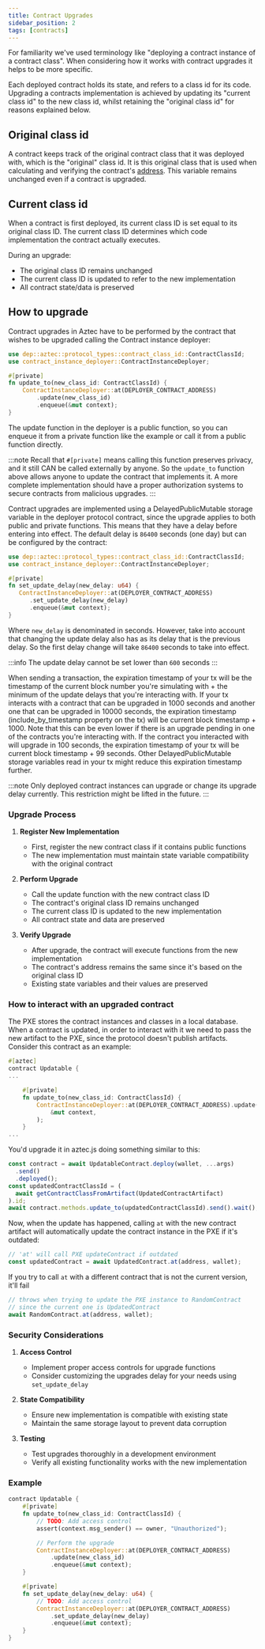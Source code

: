 ```yaml
---
title: Contract Upgrades
sidebar_position: 2
tags: [contracts]
---
```


For familiarity we've used terminology like "deploying a contract instance of a contract class". When considering how it works with contract upgrades it helps to be more specific.

Each deployed contract holds its state, and refers to a class id for its code. Upgrading a contracts implementation is achieved by updating its "current class id" to the new class id, whilst retaining the "original class id" for reasons explained below.

## Original class id

A contract keeps track of the original contract class that it was deployed with, which is the "original" class id. It is this original class that is used when calculating and verifying the contract's [address](contract_creation#instance-address).
This variable remains unchanged even if a contract is upgraded.

## Current class id

When a contract is first deployed, its current class ID is set equal to its original class ID. The current class ID determines which code implementation the contract actually executes.

During an upgrade:

- The original class ID remains unchanged
- The current class ID is updated to refer to the new implementation
- All contract state/data is preserved

## How to upgrade

Contract upgrades in Aztec have to be performed by the contract that wishes to be upgraded calling the Contract instance deployer:

```rust
use dep::aztec::protocol_types::contract_class_id::ContractClassId;
use contract_instance_deployer::ContractInstanceDeployer;

#[private]
fn update_to(new_class_id: ContractClassId) {
    ContractInstanceDeployer::at(DEPLOYER_CONTRACT_ADDRESS)
        .update(new_class_id)
        .enqueue(&mut context);
}
```

The update function in the deployer is a public function, so you can enqueue it from a private function like the example or call it from a public function directly.

:::note
Recall that `#[private]` means calling this function preserves privacy, and it still CAN be called externally by anyone.
So the `update_to` function above allows anyone to update the contract that implements it. A more complete implementation should have a proper authorization systems to secure contracts from malicious upgrades.
:::

Contract upgrades are implemented using a DelayedPublicMutable storage variable in the deployer protocol contract, since the upgrade applies to both public and private functions.
This means that they have a delay before entering into effect. The default delay is `86400` seconds (one day) but can be configured by the contract:

```rust
use dep::aztec::protocol_types::contract_class_id::ContractClassId;
use contract_instance_deployer::ContractInstanceDeployer;

#[private]
fn set_update_delay(new_delay: u64) {
   ContractInstanceDeployer::at(DEPLOYER_CONTRACT_ADDRESS)
      .set_update_delay(new_delay)
      .enqueue(&mut context);
}
```

Where `new_delay` is denominated in seconds. However, take into account that changing the update delay also has as its delay that is the previous delay. So the first delay change will take `86400` seconds to take into effect.

:::info
The update delay cannot be set lower than `600` seconds
:::

When sending a transaction, the expiration timestamp of your tx will be the timestamp of the current block number you're simulating with + the minimum of the update delays that you're interacting with.
If your tx interacts with a contract that can be upgraded in 1000 seconds and another one that can be upgraded in 10000 seconds, the expiration timestamp (include_by_timestamp property on the tx) will be current block timestamp + 1000.
Note that this can be even lower if there is an upgrade pending in one of the contracts you're interacting with.
If the contract you interacted with will upgrade in 100 seconds, the expiration timestamp of your tx will be current block timestamp + 99 seconds.
Other DelayedPublicMutable storage variables read in your tx might reduce this expiration timestamp further.

:::note
Only deployed contract instances can upgrade or change its upgrade delay currently. This restriction might be lifted in the future.
:::

### Upgrade Process

1. **Register New Implementation**

   - First, register the new contract class if it contains public functions
   - The new implementation must maintain state variable compatibility with the original contract

2. **Perform Upgrade**

   - Call the update function with the new contract class ID
   - The contract's original class ID remains unchanged
   - The current class ID is updated to the new implementation
   - All contract state and data are preserved

3. **Verify Upgrade**
   - After upgrade, the contract will execute functions from the new implementation
   - The contract's address remains the same since it's based on the original class ID
   - Existing state variables and their values are preserved

### How to interact with an upgraded contract

The PXE stores the contract instances and classes in a local database. When a contract is updated, in order to interact with it we need to pass the new artifact to the PXE, since the protocol doesn't publish artifacts.
Consider this contract as an example:

```rust
#[aztec]
contract Updatable {
...

    #[private]
    fn update_to(new_class_id: ContractClassId) {
        ContractInstanceDeployer::at(DEPLOYER_CONTRACT_ADDRESS).update(new_class_id).enqueue(
            &mut context,
        );
    }
...
```

You'd upgrade it in aztec.js doing something similar to this:

```typescript
const contract = await UpdatableContract.deploy(wallet, ...args)
  .send()
  .deployed();
const updatedContractClassId = (
  await getContractClassFromArtifact(UpdatedContractArtifact)
).id;
await contract.methods.update_to(updatedContractClassId).send().wait();
```

Now, when the update has happened, calling `at` with the new contract artifact will automatically update the contract instance in the PXE if it's outdated:

```typescript
// 'at' will call PXE updateContract if outdated
const updatedContract = await UpdatedContract.at(address, wallet);
```

If you try to call `at` with a different contract that is not the current version, it'll fail

```typescript
// throws when trying to update the PXE instance to RandomContract
// since the current one is UpdatedContract
await RandomContract.at(address, wallet);
```

### Security Considerations

1. **Access Control**

   - Implement proper access controls for upgrade functions
   - Consider customizing the upgrades delay for your needs using `set_update_delay`

2. **State Compatibility**

   - Ensure new implementation is compatible with existing state
   - Maintain the same storage layout to prevent data corruption

3. **Testing**

   - Test upgrades thoroughly in a development environment
   - Verify all existing functionality works with the new implementation

### Example

```rust
contract Updatable {
    #[private]
    fn update_to(new_class_id: ContractClassId) {
        // TODO: Add access control
        assert(context.msg_sender() == owner, "Unauthorized");

        // Perform the upgrade
        ContractInstanceDeployer::at(DEPLOYER_CONTRACT_ADDRESS)
            .update(new_class_id)
            .enqueue(&mut context);
    }

    #[private]
    fn set_update_delay(new_delay: u64) {
        // TODO: Add access control
        ContractInstanceDeployer::at(DEPLOYER_CONTRACT_ADDRESS)
            .set_update_delay(new_delay)
            .enqueue(&mut context);
    }
}
```
